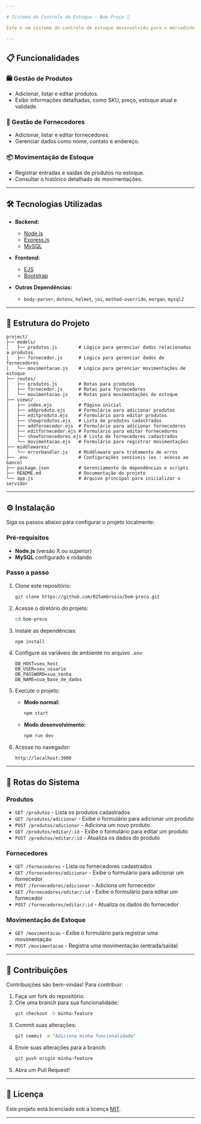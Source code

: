 ```yaml
---

# Sistema de Controle de Estoque - Bom Preço 🛒

Este é um sistema de controle de estoque desenvolvido para o mercadinho **Bom Preço**, permitindo a gestão eficiente de produtos, fornecedores, movimentação de estoque e geração de relatórios.

---
```


## 📋 Funcionalidades

### 🛍️ Gestão de Produtos
- Adicionar, listar e editar produtos.
- Exibir informações detalhadas, como SKU, preço, estoque atual e validade.

### 🤝 Gestão de Fornecedores
- Adicionar, listar e editar fornecedores.
- Gerenciar dados como nome, contato e endereço.

### 📦 Movimentação de Estoque
- Registrar entradas e saídas de produtos no estoque.
- Consultar o histórico detalhado de movimentações.

---

## 🛠️ Tecnologias Utilizadas

- **Backend:**
  - [Node.js](https://nodejs.org/)
  - [Express.js](https://expressjs.com/)
  - [MySQL](https://www.mysql.com/)

- **Frontend:**
  - [EJS](https://ejs.co/)
  - [Bootstrap](https://getbootstrap.com/)

- **Outras Dependências:**
  - `body-parser`, `dotenv`, `helmet`, `joi`, `method-override`, `morgan`, `mysql2`

---

## 📂 Estrutura do Projeto

```plaintext
project/
├── models/
│   ├── produtos.js        # Lógica para gerenciar dados relacionados a produtos
│   ├── fornecedor.js      # Lógica para gerenciar dados de fornecedores
│   └── movimentacao.js    # Lógica para gerenciar movimentações de estoque
├── routes/
│   ├── produtos.js        # Rotas para produtos
│   ├── fornecedor.js      # Rotas para fornecedores
│   └── movimentacao.js    # Rotas para movimentações de estoque
├── views/
│   ├── index.ejs          # Página inicial
│   ├── addproduto.ejs     # Formulário para adicionar produtos
│   ├── editproduto.ejs    # Formulário para editar produtos
│   ├── showprodutos.ejs   # Lista de produtos cadastrados
│   ├── addfornecedor.ejs  # Formulário para adicionar fornecedores
│   ├── editfornecedor.ejs # Formulário para editar fornecedores
│   ├── showfornecedores.ejs # Lista de fornecedores cadastrados
│   └── movimentacao.ejs   # Formulário para registrar movimentações
├── middlewares/
│   └── errorHandler.js    # Middleware para tratamento de erros
├── .env                   # Configurações sensíveis (ex.: acesso ao banco)
├── package.json           # Gerenciamento de dependências e scripts
├── README.md              # Documentação do projeto
└── app.js                 # Arquivo principal para inicializar o servidor
```

---

## ⚙️ Instalação

Siga os passos abaixo para configurar o projeto localmente:

### Pré-requisitos
- **Node.js** (versão X ou superior)
- **MySQL** configurado e rodando

### Passo a passo

1. Clone este repositório:
   ```bash
   git clone https://github.com/025ambrosio/bom-preco.git
   ```

2. Acesse o diretório do projeto:
   ```bash
   cd bom-preco
   ```

3. Instale as dependências:
   ```bash
   npm install
   ```

4. Configure as variáveis de ambiente no arquivo `.env`:
   ```plaintext
   DB_HOST=seu_host
   DB_USER=seu_usuario
   DB_PASSWORD=sua_senha
   DB_NAME=sua_base_de_dados
   ```

5. Execute o projeto:
   - **Modo normal:**
     ```bash
     npm start
     ```
   - **Modo desenvolvimento:**
     ```bash
     npm run dev
     ```

6. Acesse no navegador:
   ```
   http://localhost:3000
   ```

---

## 🔗 Rotas do Sistema

### Produtos
- `GET /produtos` - Lista os produtos cadastrados
- `GET /produtos/adicionar` - Exibe o formulário para adicionar um produto
- `POST /produtos/adicionar` - Adiciona um novo produto
- `GET /produtos/editar/:id` - Exibe o formulário para editar um produto
- `POST /produtos/editar/:id` - Atualiza os dados do produto

### Fornecedores
- `GET /fornecedores` - Lista os fornecedores cadastrados
- `GET /fornecedores/adicionar` - Exibe o formulário para adicionar um fornecedor
- `POST /fornecedores/adicionar` - Adiciona um fornecedor
- `GET /fornecedores/editar/:id` - Exibe o formulário para editar um fornecedor
- `POST /fornecedores/editar/:id` - Atualiza os dados do fornecedor

### Movimentação de Estoque
- `GET /movimentacao` - Exibe o formulário para registrar uma movimentação
- `POST /movimentacao` - Registra uma movimentação (entrada/saída)

---

## 🤝 Contribuições

Contribuições são bem-vindas! Para contribuir:
1. Faça um fork do repositório.
2. Crie uma branch para sua funcionalidade:
   ```bash
   git checkout -b minha-feature
   ```
3. Commit suas alterações:
   ```bash
   git commit -m "Adiciona minha funcionalidade"
   ```
4. Envie suas alterações para a branch:
   ```bash
   git push origin minha-feature
   ```
5. Abra um Pull Request!

---

## 📜 Licença

Este projeto está licenciado sob a licença [MIT](https://opensource.org/licenses/MIT).

---
